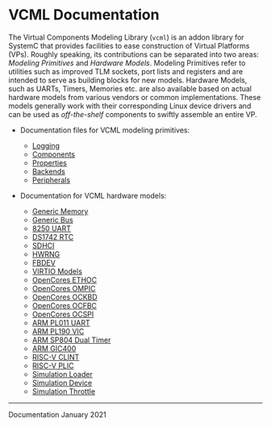 # VCML Documentation
The Virtual Components Modeling Library (`vcml`) is an addon library for SystemC
that provides facilities to ease construction of Virtual Platforms (VPs).
Roughly speaking, its contributions can be separated into two areas:
*Modeling Primitives* and *Hardware Models*. Modeling Primitives refer to
utilities such as improved TLM sockets, port lists and registers and are 
intended to serve as building blocks for new models.
Hardware Models, such as UARTs, Timers, Memories etc. are also available
based on actual hardware models from various vendors or common implementations.
These models generally work with their corresponding Linux device drivers and
can be used as *off-the-shelf* components to swiftly assemble an entire VP.

* Documentation files for VCML modeling primitives:
  * [Logging](logging.md)
  * [Components](components.md)
  * [Properties](properties.md)
  * [Backends](backends.md)
  * [Peripherals](peripherals.md)

* Documentation for VCML hardware models:
  * [Generic Memory](models/generic_mem.md)
  * [Generic Bus](models/generic_bus.md)
  * [8250 UART](models/uart8250.md)
  * [DS1742 RTC](models/rtc1742.md)
  * [SDHCI](models/sdhci.md)
  * [HWRNG](models/hwrng.md)
  * [FBDEV](models/fbdev.md)
  * [VIRTIO Models](models/virtio.md)
  * [OpenCores ETHOC](models/oc_ethoc.md)
  * [OpenCores OMPIC](models/oc_ompic.md)
  * [OpenCores OCKBD](models/oc_ockbd.md)
  * [OpenCores OCFBC](models/oc_ocfbc.md)
  * [OpenCores OCSPI](models/oc_ocspi.md)
  * [ARM PL011 UART](models/arm_pl011.md)
  * [ARM PL190 VIC](models/arm_pl190.md)
  * [ARM SP804 Dual Timer](models/arm_sp804.md)
  * [ARM GIC400](models/arm_gic400.md)
  * [RISC-V CLINT](models/riscv_clint.md)
  * [RISC-V PLIC](models/riscv_plic.md)
  * [Simulation Loader](models/infra_loader.md)
  * [Simulation Device](models/infra_simdev.md)
  * [Simulation Throttle](models/infra_throttle.md)

----
Documentation January 2021
